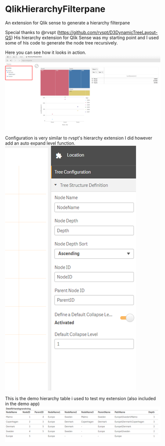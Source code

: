 # QlikHierarchyFilterpane
An extension for Qlik sense to generate a hierarchy filterpane

Special thanks to @rvspt (https://github.com/rvspt/D3DynamicTreeLayout-QS)
His hierarchy extension for Qlik Sense was my starting point and I used some of his code to generate the node tree recursively.

Here you can see how it looks in action.
![Alt text](/demo-images/example-render.png?raw=true "Example of render")

Configuration is very similar to rvspt's hierarchy extension I did however add an auto expand level function.
![Alt text](/demo-images/configuration.png?raw=true "Example of render")

This is the demo hierarchy table i used to test my extension (also included in the demo app)
![Alt text](/demo-images/hierarchy-table.png?raw=true "Example of render")

